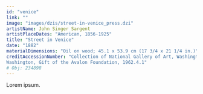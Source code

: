 ```yaml
---
id: "venice"
link: ""
image: "images/dzis/street-in-venice_press.dzi"
artistName: John Singer Sargent
artistPlaceDates: "American, 1856-1925"
title: "Street in Venice"
date: "1882"
materialDimensions: "Oil on wood; 45.1 x 53.9 cm (17 3/4 x 21 1/4 in.)"
creditAccessionNumber: "Collection of National Gallery of Art, Washington; credit line: National Gallery of Art,
Washington, Gift of the Avalon Foundation, 1962.4.1"
# Obj: 234898
---
```


Lorem ipsum.



